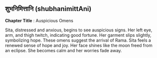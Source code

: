 ## शुभनिमित्तानि (shubhanimittAni)
**Chapter Title** : Auspicious Omens

Sita, distressed and anxious, begins to see auspicious signs. Her left eye, arm, and thigh twitch, indicating good fortune. Her garment slips slightly, symbolizing hope. These omens suggest the arrival of Rama. Sita feels a renewed sense of hope and joy. Her face shines like the moon freed from an eclipse. She becomes calm and her worries fade away.